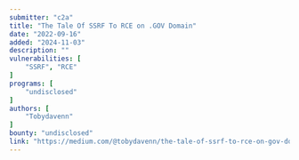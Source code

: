 ```yaml
---
submitter: "c2a"
title: "The Tale Of SSRF To RCE on .GOV Domain"
date: "2022-09-16"
added: "2024-11-03"
description: ""
vulnerabilities: [
    "SSRF", "RCE"
]
programs: [
    "undisclosed"
]
authors: [
    "Tobydavenn"
]
bounty: "undisclosed"
link: "https://medium.com/@tobydavenn/the-tale-of-ssrf-to-rce-on-gov-domain-191185b32b37"
---
```





